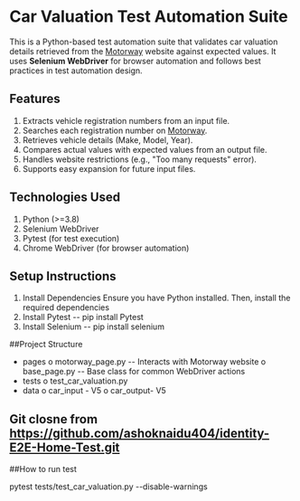# Car Valuation Test Automation Suite

This is a Python-based test automation suite that validates car valuation details retrieved from the [Motorway](https://motorway.co.uk/) website against expected values. It uses **Selenium WebDriver** for browser automation and follows best practices in test automation design.

## Features
1.	Extracts vehicle registration numbers from an input file.
2.	Searches each registration number on [Motorway](https://motorway.co.uk/).
3.	Retrieves vehicle details (Make, Model, Year).
4.	Compares actual values with expected values from an output file.
5.	Handles website restrictions (e.g., "Too many requests" error).
6.	Supports easy expansion for future input files.

## Technologies Used
1.	Python (>=3.8)
2.	Selenium WebDriver
3.	Pytest (for test execution)
4.	Chrome WebDriver (for browser automation)

## Setup Instructions
1. Install Dependencies Ensure you have Python installed. Then, install the required dependencies
2. Install Pytest --	pip install Pytest
3. Install Selenium --	pip install selenium


##Project Structure


-	pages
	o	motorway_page.py      -- Interacts with Motorway website
	o	base_page.py          -- Base class for common WebDriver actions
-	tests
	o	test_car_valuation.py  
-	data
	o	car_input - V5 
	o	car_output- V5


## Git closne from https://github.com/ashoknaidu404/identity-E2E-Home-Test.git
##How to run test 

 pytest tests/test_car_valuation.py --disable-warnings








